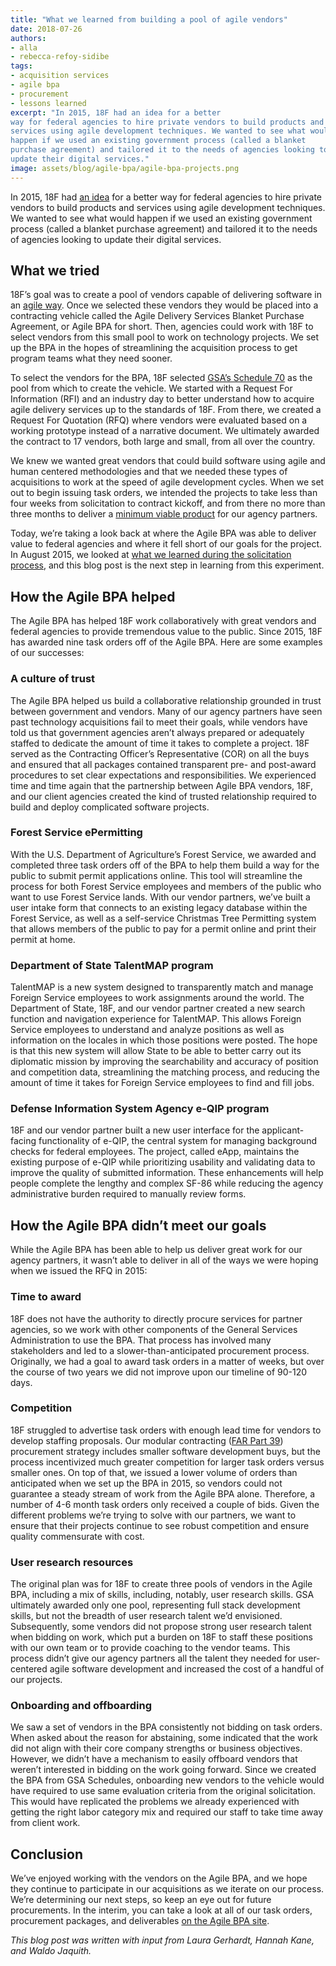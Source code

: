 ```yaml
---
title: "What we learned from building a pool of agile vendors"
date: 2018-07-26
authors:
- alla
- rebecca-refoy-sidibe
tags:
- acquisition services
- agile bpa
- procurement
- lessons learned
excerpt: "In 2015, 18F had an idea for a better
way for federal agencies to hire private vendors to build products and
services using agile development techniques. We wanted to see what would
happen if we used an existing government process (called a blanket
purchase agreement) and tailored it to the needs of agencies looking to
update their digital services."
image: assets/blog/agile-bpa/agile-bpa-projects.png
---
```


In 2015, 18F had [an idea](https://18f.gsa.gov/2015/06/15/agile-bpa-is-here/) for a better way for federal agencies to hire private vendors to build products and
services using agile development techniques. We wanted to see what would
happen if we used an existing government process (called a blanket
purchase agreement) and tailored it to the needs of agencies looking to
update their digital services.

## What we tried

18F’s goal was to create a pool of vendors capable of delivering
software in an [agile way](https://agile.18f.gov/). Once we selected
these vendors they would be placed into a contracting vehicle called the
Agile Delivery Services Blanket Purchase Agreement, or Agile BPA for
short. Then, agencies could work with 18F to select vendors from this
small pool to work on technology projects. We set up the BPA in the
hopes of streamlining the acquisition process to get program teams what
they need sooner.

To select the vendors for the BPA, 18F selected [GSA’s Schedule
70](https://www.gsa.gov/technology/technology-purchasing-programs/it-schedule-70/buy-from-it-schedule-70)
as the pool from which to create the vehicle. We started with a Request
For Information (RFI) and an industry day to better understand how to
acquire agile delivery services up to the standards of 18F. From there,
we created a Request For Quotation (RFQ) where vendors were evaluated
based on a working prototype instead of a narrative document. We
ultimately awarded the contract to 17 vendors, both large and small,
from all over the country.

We knew we wanted great vendors that could build software using agile
and human centered methodologies and that we needed these types of
acquisitions to work at the speed of agile development cycles. When we
set out to begin issuing task orders, we intended the projects to take
less than four weeks from solicitation to contract kickoff, and from
there no more than three months to deliver a [minimum viable
product](https://en.wikipedia.org/wiki/Minimum_viable_product) for our
agency partners.

Today, we’re taking a look back at where the Agile BPA was able to
deliver value to federal agencies and where it fell short of our goals
for the project. In August 2015, we looked at [what we learned during
the solicitation
process](https://18f.gsa.gov/2015/08/28/announcing-the-agile-BPA-awards/),
and this blog post is the next step in learning from this experiment.

## How the Agile BPA helped

The Agile BPA has helped 18F work collaboratively with great vendors and
federal agencies to provide tremendous value to the public. Since 2015,
18F has awarded nine task orders off of the Agile BPA. Here are some
examples of our successes:

### A culture of trust

The Agile BPA helped us build a collaborative relationship grounded in
trust between government and vendors. Many of our agency partners have
seen past technology acquisitions fail to meet their goals, while
vendors have told us that government agencies aren’t always prepared or
adequately staffed to dedicate the amount of time it takes to complete a
project. 18F served as the Contracting Officer’s Representative (COR) on
all the buys and ensured that all packages contained transparent pre-
and post-award procedures to set clear expectations and
responsibilities. We experienced time and time again that the
partnership between Agile BPA vendors, 18F, and our client agencies
created the kind of trusted relationship required to build and deploy
complicated software projects.

### Forest Service ePermitting

With the U.S. Department of Agriculture’s Forest Service, we awarded and
completed three task orders off of the BPA to help them build a way for
the public to submit permit applications online. This tool will
streamline the process for both Forest Service employees and members of
the public who want to use Forest Service lands. With our vendor
partners, we’ve built a user intake form that connects to an existing
legacy database within the Forest Service, as well as a self-service
Christmas Tree Permitting system that allows members of the public to
pay for a permit online and print their permit at home.

### Department of State TalentMAP program

TalentMAP is a new system designed to transparently match and manage
Foreign Service employees to work assignments around the world. The
Department of State, 18F, and our vendor partner created a new search
function and navigation experience for TalentMAP. This allows Foreign
Service employees to understand and analyze positions as well as
information on the locales in which those positions were posted. The
hope is that this new system will allow State to be able to better carry
out its diplomatic mission by improving the searchability and accuracy
of position and competition data, streamlining the matching process, and
reducing the amount of time it takes for Foreign Service employees to
find and fill jobs.

### Defense Information System Agency e-QIP program

18F and our vendor partner built a new user interface for the
applicant-facing functionality of e-QIP, the central system for managing
background checks for federal employees. The project, called eApp,
maintains the existing purpose of e-QIP while prioritizing usability and
validating data to improve the quality of submitted information. These
enhancements will help people complete the lengthy and complex SF-86
while reducing the agency administrative burden required to manually
review forms.

## How the Agile BPA didn’t meet our goals

While the Agile BPA has been able to help us deliver great work for our agency partners, it wasn’t able to deliver in all of the ways we were hoping when we issued the RFQ in 2015:

### Time to award

18F does not have the authority to directly procure services for partner
agencies, so we work with other components of the General Services
Administration to use the BPA. That process has involved many
stakeholders and led to a slower-than-anticipated procurement process.
Originally, we had a goal to award task orders in a matter of weeks, but
over the course of two years we did not improve upon our timeline of
90-120 days.

### Competition

18F struggled to advertise task orders with enough lead time for vendors
to develop staffing proposals. Our modular contracting ([FAR Part
39](https://www.acquisition.gov/sites/default/files/current/far/html/Subpart%2039_1.html))
procurement strategy includes smaller software development buys, but the
process incentivized much greater competition for larger task orders
versus smaller ones. On top of that, we issued a lower volume of orders
than anticipated when we set up the BPA in 2015, so vendors could not
guarantee a steady stream of work from the Agile BPA alone. Therefore, a
number of 4-6 month task orders only received a couple of bids. Given
the different problems we’re trying to solve with our partners, we want
to ensure that their projects continue to see robust competition and
ensure quality commensurate with cost.

### User research resources

The original plan was for 18F to create three pools of vendors in the
Agile BPA, including a mix of skills, including, notably, user research
skills. GSA ultimately awarded only one pool, representing full stack
development skills, but not the breadth of user research talent we’d
envisioned. Subsequently, some vendors did not propose strong user
research talent when bidding on work, which put a burden on 18F to staff
these positions with our own team or to provide coaching to the vendor
teams. This process didn’t give our agency partners all the talent they
needed for user-centered agile software development and increased the
cost of a handful of our projects.

### Onboarding and offboarding

We saw a set of vendors in the BPA consistently not bidding on task
orders. When asked about the reason for abstaining, some indicated that
the work did not align with their core company strengths or business
objectives. However, we didn’t have a mechanism to easily offboard
vendors that weren’t interested in bidding on the work going forward.
Since we created the BPA from GSA Schedules, onboarding new vendors to
the vehicle would have required to use same evaluation criteria from the
original solicitation. This would have replicated the problems we
already experienced with getting the right labor category mix and
required our staff to take time away from client work.

## Conclusion

We’ve enjoyed working with the vendors on the Agile BPA, and we hope
they continue to participate in our acquisitions as we iterate on our
process. We’re determining our next steps, so keep an eye out for future
procurements. In the interim, you can take a look at all of our task
orders, procurement packages, and deliverables [on the Agile BPA
site](https://agile-bpa.18f.gov/orders/).

*This blog post was written with input from Laura Gerhardt, Hannah Kane,
and Waldo Jaquith.*
